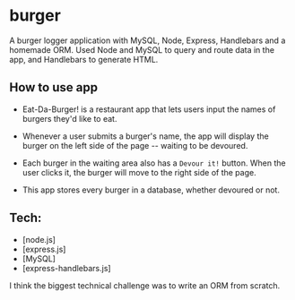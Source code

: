 # burger

A burger logger application with MySQL, Node, Express, Handlebars and a homemade ORM. Used Node and MySQL to query and route data in the app, and Handlebars to generate HTML.

## How to use app

- Eat-Da-Burger! is a restaurant app that lets users input the names of burgers they'd like to eat.

- Whenever a user submits a burger's name, the app will display the burger on the left side of the page -- waiting to be devoured.

- Each burger in the waiting area also has a `Devour it!` button. When the user clicks it, the burger will move to the right side of the page.

- This app stores every burger in a database, whether devoured or not.

## Tech:

- [node.js]
- [express.js]
- [MySQL]
- [express-handlebars.js]

I think the biggest technical challenge was to write an ORM from scratch.
